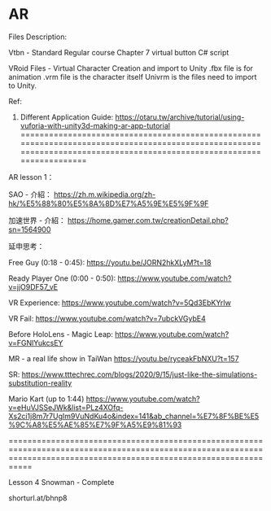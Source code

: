 # AR

Files Description:

Vtbn - Standard Regular course Chapter 7 virtual button C# script

VRoid Files - Virtual Character Creation and import to Unity
              .fbx file is for animation
              .vrm file is the character itself
              Univrm is the files need to import to Unity.
              
             
Ref:

1. Different Application Guide:
https://otaru.tw/archive/tutorial/using-vuforia-with-unity3d-making-ar-app-tutorial
=======================================================================================================================================================================

AR lesson 1：

SAO - 介紹：
https://zh.m.wikipedia.org/zh-hk/%E5%88%80%E5%8A%8D%E7%A5%9E%E5%9F%9F

加速世界 - 介紹：
https://home.gamer.com.tw/creationDetail.php?sn=1564900

延申思考：

Free Guy (0:18 - 0:45):
https://youtu.be/JORN2hkXLyM?t=18

Ready Player One (0:00 - 0:50):
https://www.youtube.com/watch?v=jjO9DF57_vE

VR Experience: 
https://www.youtube.com/watch?v=5Qd3EbKYrIw

VR Fail: 
https://www.youtube.com/watch?v=7ubckVGybE4

Before HoloLens - Magic Leap:
https://www.youtube.com/watch?v=FGNlYukcsEY

MR - a real life show in TaiWan
https://youtu.be/ryceakFbNXU?t=157

SR:
https://www.tttechrec.com/blogs/2020/9/15/just-like-the-simulations-substitution-reality

Mario Kart (up to 1:44)
https://www.youtube.com/watch?v=eHuVJSSeJWk&list=PLz4XOfq-Xs2ci1j8m7r7UgIm9VuNdKu4o&index=141&ab_channel=%E7%8F%BE%E5%9C%A8%E5%AE%85%E7%9F%A5%E9%81%93


=======================================================================================================================================================================

Lesson 4 Snowman - Complete

shorturl.at/bhnp8

